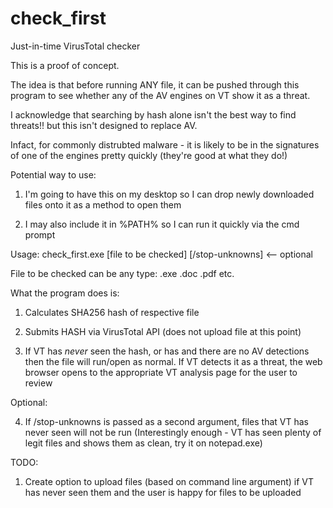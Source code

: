 # check_first
Just-in-time VirusTotal checker

This is a proof of concept.

The idea is that before running ANY file, it can be pushed through this program to see whether any of the AV engines on VT show it as a threat. 

I acknowledge that searching by hash alone isn't the best way to find threats!! but this isn't designed to replace AV.

Infact, for commonly distrubted malware - it is likely to be in the signatures of one of the engines pretty quickly (they're good at what they do!)

Potential way to use:

1. I'm going to have this on my desktop so I can drop newly downloaded files onto it as a method to open them

2. I may also include it in %PATH% so I can run it quickly via the cmd prompt

Usage:
check_first.exe [file to be checked] [/stop-unknowns] <-- optional

File to be checked can be any type: .exe .doc .pdf etc.

What the program does is:

1. Calculates SHA256 hash of respective file

2. Submits HASH via VirusTotal API (does not upload file at this point)

3. If VT has *never* seen the hash, or has and there are no AV detections then the file will run/open as normal. If VT detects it as a threat, the web browser opens to the appropriate VT analysis page for the user to review

Optional:

4. If /stop-unknowns is passed as a second argument, files that VT has never seen will not be run
(Interestingly enough - VT has seen plenty of legit files and shows them as clean, try it on notepad.exe)

TODO:

1. Create option to upload files (based on command line argument) if VT has never seen them and the user is happy for files to be uploaded
